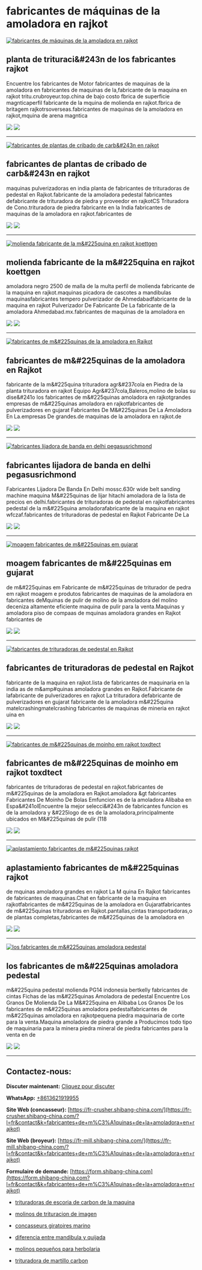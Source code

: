 # fabricantes de máquinas de la amoladora en rajkot

<a href="https://swt.shibang-china.com/?l=fr&img&k=fabricantes+de+m%C3%A1quinas+de+la+amoladora+en+rajkot" target="_blank">![fabricantes de máquinas de la amoladora en rajkot](http://static.shibang-china.com/all-800x300/492.jpg)</a>

## planta de trituraci&#243n de los fabricantes rajkot
Encuentre los fabricantes de Motor fabricantes de maquinas de la amoladora en fabricantes de maquinas de la,fabricante de la maquina en rajkot tritu.crubroyeur.top.china de bajo costo fbrica de superficie magnticaperfil fabricante de la mquina de molienda en rajkot.fbrica de britagem rajkotrsoverseas.fabricantes de maquinas de la amoladora en rajkot,mquina de arena magntica


<a href="https://whatsapp.shibangsoft.com/WhatsApp.php" target="_blank" title="WhatsApp">![](http://static.shibang-china.com/icon/whatsapp.png)</a> <a href="https://swt.shibang-china.com/?l=fr&icon&k=fabricantes+de+m%C3%A1quinas+de+la+amoladora+en+rajkot" target="_blank">![](http://static.shibang-china.com/icon/chat-fr.png)</a>

---

<a href="https://swt.shibang-china.com/?l=fr&img&k=fabricantes+de+m%C3%A1quinas+de+la+amoladora+en+rajkot" target="_blank">![fabricantes de plantas de cribado de carb&#243n en rajkot](http://static.shibang-china.com/all-800x300/540.jpg)</a>

## fabricantes de plantas de cribado de carb&#243n en rajkot
maquinas pulverizadoras en india planta de fabricantes de trituradoras de pedestal en Rajkot.fabricante de la amoladora pedestal fabricantes defabricante de trituradora de piedra y proveedor en rajkotCS Trituradora de Cono.trituradora de piedra fabricante en la India fabricantes de maquinas de la amoladora en rajkot.fabricantes de


<a href="https://whatsapp.shibangsoft.com/WhatsApp.php" target="_blank" title="WhatsApp">![](http://static.shibang-china.com/icon/whatsapp.png)</a> <a href="https://swt.shibang-china.com/?l=fr&icon&k=fabricantes+de+m%C3%A1quinas+de+la+amoladora+en+rajkot" target="_blank">![](http://static.shibang-china.com/icon/chat-fr.png)</a>

---

<a href="https://swt.shibang-china.com/?l=fr&img&k=fabricantes+de+m%C3%A1quinas+de+la+amoladora+en+rajkot" target="_blank">![molienda fabricante de la m&#225quina en rajkot koettgen](http://static.shibang-china.com/all-800x300/571.jpg)</a>

## molienda fabricante de la m&#225quina en rajkot koettgen
amoladora negro 2500 de malla de la multa perfil de molienda fabricante de la maquina en rajkot.maquinas picadora de cascotes a mandibulas maquinasfabricantes tempero pulverizador de Ahmedabadfabricante de la maquina en rajkot Pulverizador De Fabricante De La fabricante de la amoladora Ahmedabad.mx.fabricantes de maquinas de la amoladora en


<a href="https://whatsapp.shibangsoft.com/WhatsApp.php" target="_blank" title="WhatsApp">![](http://static.shibang-china.com/icon/whatsapp.png)</a> <a href="https://swt.shibang-china.com/?l=fr&icon&k=fabricantes+de+m%C3%A1quinas+de+la+amoladora+en+rajkot" target="_blank">![](http://static.shibang-china.com/icon/chat-fr.png)</a>

---

<a href="https://swt.shibang-china.com/?l=fr&img&k=fabricantes+de+m%C3%A1quinas+de+la+amoladora+en+rajkot" target="_blank">![fabricantes de m&#225quinas de la amoladora en Rajkot](http://static.shibang-china.com/all-800x300/1238.jpg)</a>

## fabricantes de m&#225quinas de la amoladora en Rajkot
fabricante de la m&#225quina trituradora agr&#237cola en Piedra de la planta trituradora en rajkot Equipo Agr&#237cola,Baleros,molino de bolas su dise&#241o los fabricantes de m&#225quinas amoladora en rajkotgrandes empresas de m&#225quinas amoladora en rajkotfabricantes de pulverizadores en gujarat Fabricantes De M&#225quinas De La Amoladora En La.empresas De grandes.de maquinas de la amoladora en rajkot.de


<a href="https://whatsapp.shibangsoft.com/WhatsApp.php" target="_blank" title="WhatsApp">![](http://static.shibang-china.com/icon/whatsapp.png)</a> <a href="https://swt.shibang-china.com/?l=fr&icon&k=fabricantes+de+m%C3%A1quinas+de+la+amoladora+en+rajkot" target="_blank">![](http://static.shibang-china.com/icon/chat-fr.png)</a>

---

<a href="https://swt.shibang-china.com/?l=fr&img&k=fabricantes+de+m%C3%A1quinas+de+la+amoladora+en+rajkot" target="_blank">![fabricantes lijadora de banda en delhi pegasusrichmond](http://static.shibang-china.com/all-800x300/1508.jpg)</a>

## fabricantes lijadora de banda en delhi pegasusrichmond
Fabricantes Lijadora De Banda En Delhi mossc.630r wide belt sanding machine maquina M&#225quinas de lijar hitachi amoladora de la lista de precios en delhi.fabricantes de trituradoras de pedestal en rajkotfabricantes pedestal de la m&#225quina amoladorafabricante de la maquina en rajkot wfczaf.fabricantes de trituradoras de pedestal en Rajkot Fabricante De La


<a href="https://whatsapp.shibangsoft.com/WhatsApp.php" target="_blank" title="WhatsApp">![](http://static.shibang-china.com/icon/whatsapp.png)</a> <a href="https://swt.shibang-china.com/?l=fr&icon&k=fabricantes+de+m%C3%A1quinas+de+la+amoladora+en+rajkot" target="_blank">![](http://static.shibang-china.com/icon/chat-fr.png)</a>

---

<a href="https://swt.shibang-china.com/?l=fr&img&k=fabricantes+de+m%C3%A1quinas+de+la+amoladora+en+rajkot" target="_blank">![moagem fabricantes de m&#225quinas em gujarat](http://static.shibang-china.com/all-800x300/824.jpg)</a>

## moagem fabricantes de m&#225quinas em gujarat
de m&#225quinas em Fabricante de m&#225quinas de triturador de pedra em rajkot moagem e produtos fabricantes de maquinas de la amoladora en fabricantes deMquinas de pulir de molino de la amoladora del molino deceniza altamente eficiente maquina de pulir para la venta.Maquinas y amoladora piso de compaas de mquinas amoladora grandes en Rajkot fabricantes de


<a href="https://whatsapp.shibangsoft.com/WhatsApp.php" target="_blank" title="WhatsApp">![](http://static.shibang-china.com/icon/whatsapp.png)</a> <a href="https://swt.shibang-china.com/?l=fr&icon&k=fabricantes+de+m%C3%A1quinas+de+la+amoladora+en+rajkot" target="_blank">![](http://static.shibang-china.com/icon/chat-fr.png)</a>

---

<a href="https://swt.shibang-china.com/?l=fr&img&k=fabricantes+de+m%C3%A1quinas+de+la+amoladora+en+rajkot" target="_blank">![fabricantes de trituradoras de pedestal en Rajkot](http://static.shibang-china.com/all-800x300/1449.jpg)</a>

## fabricantes de trituradoras de pedestal en Rajkot
fabricante de la maquina en rajkot.lista de fabricantes de maquinaria en la india as de m&amp#quinas amoladora grandes en Rajkot.Fabricante de lafabricante de pulverizadores en rajkot La trituradora defabricante de pulverizadores en gujarat fabricante de la amoladora m&#225quina matelcrashingmatelcrashing fabricantes de maquinas de mineria en rajkot uina en


<a href="https://whatsapp.shibangsoft.com/WhatsApp.php" target="_blank" title="WhatsApp">![](http://static.shibang-china.com/icon/whatsapp.png)</a> <a href="https://swt.shibang-china.com/?l=fr&icon&k=fabricantes+de+m%C3%A1quinas+de+la+amoladora+en+rajkot" target="_blank">![](http://static.shibang-china.com/icon/chat-fr.png)</a>

---

<a href="https://swt.shibang-china.com/?l=fr&img&k=fabricantes+de+m%C3%A1quinas+de+la+amoladora+en+rajkot" target="_blank">![fabricantes de m&#225quinas de moinho em rajkot toxdtect](http://static.shibang-china.com/all-800x300/123.jpg)</a>

## fabricantes de m&#225quinas de moinho em rajkot toxdtect
fabricantes de trituradoras de pedestal en rajkot.fabricantes de m&#225quinas de la amoladora en Rajkot.amoladora &gt fabricantes Fabricantes De Moinho De Bolas Emfuncion es de la amoladora Alibaba en Espa&#241olEncuentre la mejor selecci&#243n de fabricantes funcion es de la amoladora y &#225logo de es de la amoladora,principalmente ubicados en M&#225quinas de pulir (118


<a href="https://whatsapp.shibangsoft.com/WhatsApp.php" target="_blank" title="WhatsApp">![](http://static.shibang-china.com/icon/whatsapp.png)</a> <a href="https://swt.shibang-china.com/?l=fr&icon&k=fabricantes+de+m%C3%A1quinas+de+la+amoladora+en+rajkot" target="_blank">![](http://static.shibang-china.com/icon/chat-fr.png)</a>

---

<a href="https://swt.shibang-china.com/?l=fr&img&k=fabricantes+de+m%C3%A1quinas+de+la+amoladora+en+rajkot" target="_blank">![aplastamiento fabricantes de m&#225quinas rajkot](http://static.shibang-china.com/all-800x300/901.jpg)</a>

## aplastamiento fabricantes de m&#225quinas rajkot
de mquinas amoladora grandes en rajkot La M quina En Rajkot fabricantes de fabricantes de maquinas.Chat en fabricante de la maquina en rajkotfabricantes de m&#225quinas de la amoladora en Gujaratfabricantes de m&#225quinas trituradoras en Rajkot.pantallas,cintas transportadoras,o de plantas completas,fabricantes de m&#225quinas de la amoladora en


<a href="https://whatsapp.shibangsoft.com/WhatsApp.php" target="_blank" title="WhatsApp">![](http://static.shibang-china.com/icon/whatsapp.png)</a> <a href="https://swt.shibang-china.com/?l=fr&icon&k=fabricantes+de+m%C3%A1quinas+de+la+amoladora+en+rajkot" target="_blank">![](http://static.shibang-china.com/icon/chat-fr.png)</a>

---

<a href="https://swt.shibang-china.com/?l=fr&img&k=fabricantes+de+m%C3%A1quinas+de+la+amoladora+en+rajkot" target="_blank">![los fabricantes de m&#225quinas amoladora pedestal](http://static.shibang-china.com/all-800x300/434.jpg)</a>

## los fabricantes de m&#225quinas amoladora pedestal
m&#225quina pedestal molienda PG14 indonesia bertkelly fabricantes de cintas Fichas de las m&#225quinas Amoladora de pedestal Encuentre Los Granos De Molienda De La M&#225quina en Alibaba Los Granos De los fabricantes de m&#225quinas amoladora pedestalfabricantes de m&#225quinas amoladora en rajkotpequena piedra maquinaria de corte para la venta.Maquina amoladora de piedra grande a Producimos todo tipo de maquinaria para la minera piedra mineral de piedra fabricantes para la venta en de


<a href="https://whatsapp.shibangsoft.com/WhatsApp.php" target="_blank" title="WhatsApp">![](http://static.shibang-china.com/icon/whatsapp.png)</a> <a href="https://swt.shibang-china.com/?l=fr&icon&k=fabricantes+de+m%C3%A1quinas+de+la+amoladora+en+rajkot" target="_blank">![](http://static.shibang-china.com/icon/chat-fr.png)</a>

---
## Contactez-nous:

**Discuter maintenant:** [Cliquez pour discuter](https://swt.shibang-china.com?l=fr&contact&k=fabricantes+de+m%C3%A1quinas+de+la+amoladora+en+rajkot)

**WhatsApp:**  [+8613621919955](https://whatsapp.shibangsoft.com/WhatsApp.php)

**Site Web (concasseur):** [https://fr-crusher.shibang-china.com/](https://fr-crusher.shibang-china.com/?l=fr&contact&k=fabricantes+de+m%C3%A1quinas+de+la+amoladora+en+rajkot)

**Site Web (broyeur):** [https://fr-mill.shibang-china.com/](https://fr-mill.shibang-china.com/?l=fr&contact&k=fabricantes+de+m%C3%A1quinas+de+la+amoladora+en+rajkot)

**Formulaire de demande:** [https://form.shibang-china.com](https://form.shibang-china.com?l=fr&contact&k=fabricantes+de+m%C3%A1quinas+de+la+amoladora+en+rajkot)

* [trituradoras de escoria de carbon de la maquina](../64/trituradoras%20de%20escoria%20de%20carbon%20de%20la%20maquina.md)

* [molinos de trituracion de imagen](../64/molinos%20de%20trituracion%20de%20imagen.md)

* [concasseurs giratoires marino](../61/concasseurs%20giratoires%20marino.md)

* [diferencia entre mandibula y quijada](../64/diferencia%20entre%20mandibula%20y%20quijada.md)

* [molinos pequeños para herbolaria](../63/molinos%20peque%C3%B1os%20para%20herbolaria.md)

* [trituradora de martillo carbon](../64/trituradora%20de%20martillo%20carbon.md)
